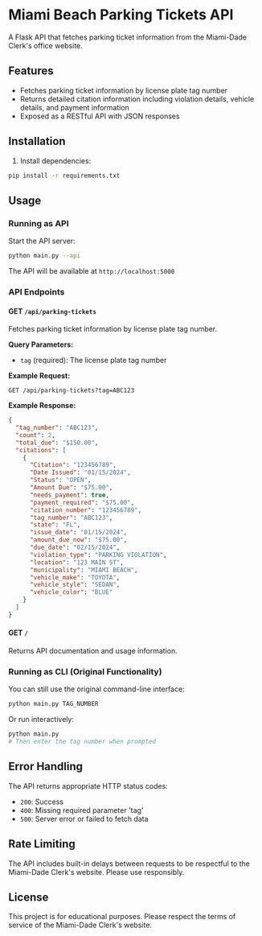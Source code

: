 # Miami Beach Parking Tickets API

A Flask API that fetches parking ticket information from the Miami-Dade Clerk's office website.

## Features

- Fetches parking ticket information by license plate tag number
- Returns detailed citation information including violation details, vehicle details, and payment information
- Exposed as a RESTful API with JSON responses

## Installation

1. Install dependencies:
```bash
pip install -r requirements.txt
```

## Usage

### Running as API

Start the API server:
```bash
python main.py --api
```

The API will be available at `http://localhost:5000`

### API Endpoints

#### GET `/api/parking-tickets`

Fetches parking ticket information by license plate tag number.

**Query Parameters:**
- `tag` (required): The license plate tag number

**Example Request:**
```
GET /api/parking-tickets?tag=ABC123
```

**Example Response:**
```json
{
  "tag_number": "ABC123",
  "count": 2,
  "total_due": "$150.00",
  "citations": [
    {
      "Citation": "123456789",
      "Date Issued": "01/15/2024",
      "Status": "OPEN",
      "Amount Due": "$75.00",
      "needs_payment": true,
      "payment_required": "$75.00",
      "citation_number": "123456789",
      "tag_number": "ABC123",
      "state": "FL",
      "issue_date": "01/15/2024",
      "amount_due_now": "$75.00",
      "due_date": "02/15/2024",
      "violation_type": "PARKING VIOLATION",
      "location": "123 MAIN ST",
      "municipality": "MIAMI BEACH",
      "vehicle_make": "TOYOTA",
      "vehicle_style": "SEDAN",
      "vehicle_color": "BLUE"
    }
  ]
}
```

#### GET `/`

Returns API documentation and usage information.

### Running as CLI (Original Functionality)

You can still use the original command-line interface:

```bash
python main.py TAG_NUMBER
```

Or run interactively:
```bash
python main.py
# Then enter the tag number when prompted
```

## Error Handling

The API returns appropriate HTTP status codes:

- `200`: Success
- `400`: Missing required parameter 'tag'
- `500`: Server error or failed to fetch data

## Rate Limiting

The API includes built-in delays between requests to be respectful to the Miami-Dade Clerk's website. Please use responsibly.

## License

This project is for educational purposes. Please respect the terms of service of the Miami-Dade Clerk's website.
